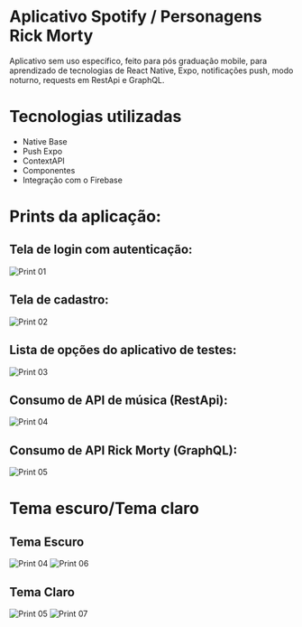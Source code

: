 # Aplicativo Spotify / Personagens Rick Morty
Aplicativo sem uso específico, feito para pós graduação mobile, para aprendizado de tecnologias de React Native, Expo, notificações push, modo noturno, requests em RestApi e GraphQL.

# Tecnologias utilizadas
- Native Base
- Push Expo
- ContextAPI
- Componentes
- Integração com o Firebase

# Prints da aplicação:
## Tela de login com autenticação:
![Print 01](docs/print01.png)

## Tela de cadastro:
![Print 02](docs/print02.png)

## Lista de opções do aplicativo de testes:
![Print 03](docs/print03.png)

## Consumo de API de música (RestApi):
![Print 04](docs/print04.png)

## Consumo de API Rick Morty (GraphQL):
![Print 05](docs/print06.png)

# Tema escuro/Tema claro
## Tema Escuro
![Print 04](docs/print04.png)
![Print 06](docs/print06.png)

## Tema Claro
![Print 05](docs/print05.png)
![Print 07](docs/print07.png)